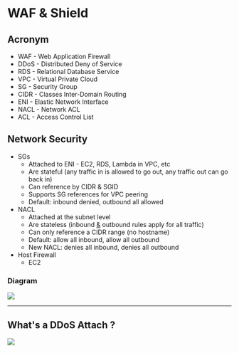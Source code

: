 # WAF & Shield

## Acronym
* WAF - Web Application Firewall
* DDoS - Distributed Deny of Service
* RDS - Relational Database Service
* VPC - Virtual Private Cloud
* SG - Security Group
* CIDR - Classes Inter-Domain Routing
* ENI - Elastic Network Interface
* NACL - Network ACL
* ACL - Access Control List

## Network Security
* SGs
  * Attached to ENI - EC2, RDS, Lambda in VPC, etc
  * Are stateful (any traffic in is allowed to go out, any traffic out can go back in)
  * Can reference by CIDR & SGID
  * Supports SG references for VPC peering
  * Default: inbound denied, outbound all allowed
* NACL
  * Attached at the subnet level
  * Are stateless (inbound <ins>&</ins> outbound rules apply for all traffic)
  * Can only  reference a CIDR range (no hostname)
  * Default: allow all inbound, allow all outbound
  * New NACL: denies all inbound, denies all outbound
* Host Firewall
  * EC2

  
### Diagram
[<img src="https://i.imgur.com/VZg0xk8.png">](https://i.imgur.com/VZg0xk8.png)

---

## What's a DDoS Attach ?
[<img src="https://i.imgur.com/KZzwaDh.png">](https://i.imgur.com/KZzwaDh.png)
